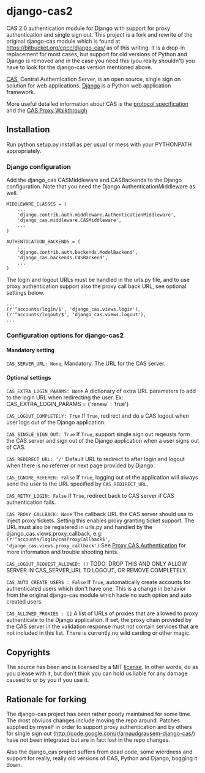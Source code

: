 django-cas2
===========

CAS 2.0 authentication module for Django with support for proxy authentication
and single sign out. This project is a fork and rewrite of the original django-cas
module which is found at https://bitbucket.org/cpcc/django-cas/ as of this writing.
It is a drop-in replacement for most cases, but support for old versions of Python
and Django is removed and in the case you need this (you really shouldn't) you
have to look for the django-cas version mentioned above. 

[CAS](http://www.jasig.org/cas), Central Authentication Server, is an open source, 
single sign on solution for web applications. [Django](http://www.djangoproject.com/)
is a Python web application framework.  

More useful detailed information about CAS is the [protocol specification](http://www.jasig.org/cas/protocol)
and the [CAS Proxy Walkthrough](https://wiki.jasig.org/display/CAS/Proxy+CAS+Walkthrough)

## Installation

Run python setup.py install as per usual or mess with your PYTHONPATH appropriately.

### Django configuration

Add the django_cas CASMiddleware and CASBackends to the Django configuration. Note
that you need the Django AuthenticationMiddleware as well.

```
MIDDLEWARE_CLASSES = (
	...
    'django.contrib.auth.middleware.AuthenticationMiddleware',
    'django_cas.middleware.CASMiddleware',
    ...
)

AUTHENTICATION_BACKENDS = (
	...
    'django.contrib.auth.backends.ModelBackend',
    'django_cas.backends.CASBackend',
    ...
)
```

The login and logout URLs must be handled in the urls.py file, and to use proxy authentication
support also the proxy call back URL, see optional settings below.

```
...
(r'^accounts/login/$', 'django_cas.views.login'),
(r'^accounts/logout/$', 'django_cas.views.logout'),
...
```


### Configuration options for django-cas2

#### Mandatory setting

`CAS_SERVER_URL: None`,
	Mandatory. The URL for the CAS server.

#### Optional settings

`CAS_EXTRA_LOGIN_PARAMS: None`
	A dictionary of extra URL parameters to add to the login URL when redirecting the user.
	Ex: CAS_EXTRA_LOGIN_PARAMS = {'renew' : 'true'}

`CAS_LOGOUT_COMPLETELY: True`
	If `True`, redirect and do a CAS logout when user logs out of the Django application.

`CAS_SINGLE_SIGN_OUT: True`
	If `True`, support single sign out reqeusts form the CAS server and sign out of the
	Django application when a user signs out of CAS.

`CAS_REDIRECT_URL: '/'`
	Default URL to redirect to after login and logout when there is no referrer or next
	page provided by Django.

`CAS_IGNORE_REFERER: False`
	If `True`, logging out of the application will always send the user to the URL specified by `CAS_REDIRECT_URL`.

`CAS_RETRY_LOGIN: False`
	If `True`, redirect back to CAS server if CAS authentication fails.

`CAS_PROXY_CALLBACK: None`
	The callback URL the CAS server should use to inject proxy tickets. Setting this enables
	proxy granting ticket support. The URL must also be registered in urls.py and handled
	by the django_cas.views.proxy_callback, e.g:
    `(r'^accounts/login/casProxyCallback$', 'django_cas.views.proxy_callback')`
    See [Proxy CAS Authentication](PROXY_AUTHENTICATION.md) for more information and 
    trouble shooting hints.
	
`CAS_LOGOUT_REQUEST_ALLOWED: ()`
	TODO: DROP THIS AND ONLY ALLOW SERVER IN CAS_SERVER_URL TO LOGOUT, OR REMOVE COMPLETELY.

`CAS_AUTO_CREATE_USERS : False`
	If `True`, automatically create accounts for authenticated users which don't have one. This
	is a change in behavior from the original django-cas module which hade no such option and
	auto created users.

`CAS_ALLOWED_PROXIES : []`
	A list of URLs of proxies that are allowed to proxy authenticate to the Django application.
	If set, the proxy chain provided by the CAS server in the validation response must not contain
	services that are not included in this list. There is currently no wild carding or other magic.

## Copyrights

The source has been and is licensed by a MIT [license](LICENCE.md). In other words, do as you please with
it, but don't think you can hold us liable for any damage caused to or by you if you use it.

## Rationale for forking

The django-cas project has been rather poorly maintained for some time. The most obviuos changes
include moving the repo around. Patches supplied by myself in order to support proxy authentication
and by others for single sign out (http://code.google.com/r/arnaudgrausem-django-cas/) have 
not been integrated but are in fact lost in the repo changes.

Also the django_cas project suffers from dead code, some wierdness and support for really, 
really old versions of CAS, Python and Django, bogging it down.
